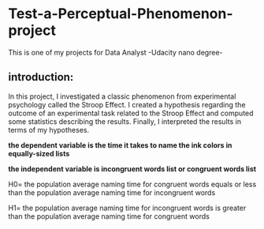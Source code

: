 # Test-a-Perceptual-Phenomenon-project
This is one of my projects for Data Analyst -Udacity nano degree-

## introduction:
In this project, I investigated a classic phenomenon from experimental psychology called the Stroop Effect.  I created a hypothesis regarding the outcome of an experimental task related to the Stroop Effect and computed some statistics describing the results. Finally, I interpreted the results in terms of my hypotheses.

**the dependent variable is the time it takes to name the ink colors in equally-sized lists**

**the independent variable is incongruent words list or congruent words list**


H0= the population average naming time for congruent words equals or less than the population average naming time for incongruent words

H1= the population average naming time for incongruent words is greater than the population average naming time for congruent words
